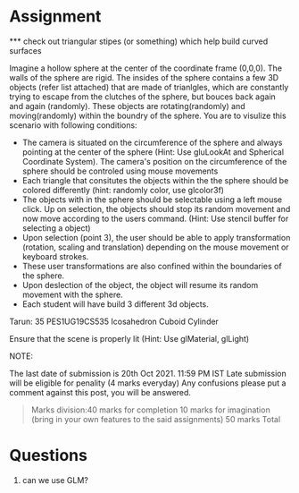 # Assignment

*** check out triangular stipes (or something) which help build curved surfaces

Imagine a hollow sphere at the center of the coordinate frame (0,0,0).
The walls of the sphere are rigid.
The insides of the sphere contains a few 3D objects (refer list attached) that are made of trianlgles, which are constantly trying to escape from the clutches of the sphere, but bouces back again and again (randomly). These objects are rotating(randomly) and moving(randomly) within the boundry of the sphere. You are to visulize this scenario with following conditions:
- The camera is situated on the circumference of the sphere and always pointing at the center of the sphere (Hint: Use gluLookAt and Spherical Coordinate System). The camera's position on the circumference of the sphere should be controled using mouse movements
- Each triangle that consitutes the objects within the the sphere should be colored differently (hint: randomly color, use glcolor3f)
- The objects with in the sphere should be selectable using a left mouse click. Up on selection, the objects should stop its random movement and now move according to the users command. (Hint: Use stencil buffer for selecting a object)
- Upon selection (point 3), the user should be able to apply transformation (rotation, scaling and translation) depending on the mouse movement or keyboard strokes.
- These user transformations are also confined within the boundaries of the sphere.
- Upon deslection of the object, the object will resume its random movement with the sphere.
- Each student will have build 3 different 3d objects. 

Tarun: 35 PES1UG19CS535 Icosahedron Cuboid Cylinder

Ensure that the scene is properly lit (Hint: Use glMaterial, glLight)

NOTE:

The last date of submission is 20th Oct 2021. 11:59 PM IST
Late submission will be eligible for penality (4 marks everyday)
Any confusions please put a comment against this post, you will be answered.


> Marks division:40 marks for completion  10 marks for imagination (bring in your own features to the said assignments) 50 marks Total

# Questions

1. can we use GLM?
